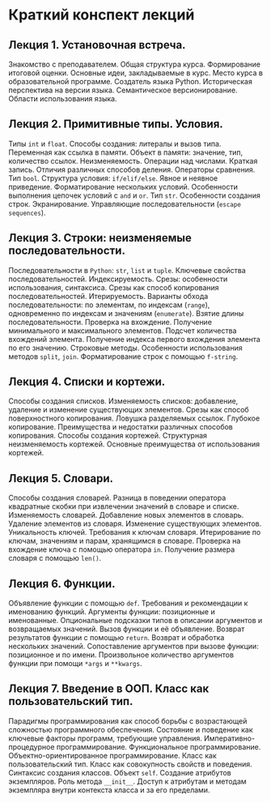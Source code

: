 # Краткий конспект лекций

## Лекция 1. Установочная встреча.

Знакомство с преподавателем. Общая структура курса. Формирование итоговой оценки.
Основные идеи, закладываемые в курс. Место курса в образовательной программе. Создатель языка
Python. Историческая перспектива на версии языка. Семантическое версионирование.
Области использования языка.

## Лекция 2. Примитивные типы. Условия.

Типы `int` и `float`. Способы создания: литералы и вызов типа. Переменная как ссылка в памяти.
Объект в памяти: значение, тип, количество ссылок. Неизменяемость. Операции над числами. Краткая
запись. Отличия различных способов деления. Операторы сравнения. Тип `bool`. Структура условия:
`if/elif/else`. Явное и неявное приведение. Форматирование нескольких условий. Особенности
выполнения цепочек условий с `and` и `or`. Тип `str`. Особенности создания строк. Экранирование.
Управляющие последовательности (`escape sequences`).

## Лекция 3. Строки: неизменяемые последовательности.

Последовательности в `Python`: `str`, `list` и `tuple`. Ключевые свойства последовательностей. Индексируемость.
Срезы: особенности использования, синтаксиса. Срезы как способ копирования последовательностей. Итерируемость.
Варианты обхода последовательности: по элементам, по индексам (`range`), одновременно по индексам и значениям
(`enumerate`). Взятие длины последовательности. Проверка на вхождение. Получение минимального и максимального
элементов. Подсчет количества вхождений элемента. Получение индекса первого вхождения элемента по его значению.
Строковые методы. Особенности использования методов `split`, `join`. Форматирование строк с помощью `f-string`.

## Лекция 4. Списки и кортежи.

Способы создания списков. Изменяемость списков: добавление, удаление и изменение существующих элементов.
Срезы как способ поверхностного копирования. Ловушка разделяемых ссылок. Глубокое копирование. Преимущества и
недостатки различных способов копирования. Способы создания кортежей. Структурная неизменяемость кортежей.
Основные преимущества от использования кортежей.

## Лекция 5. Словари.

Способы создания словарей. Разница в поведении оператора квадратные скобки при извлечении значений в словаре и списке.
Изменяемость словарей. Добавление новых элементов в словарь. Удаление элементов из словаря. Изменение существующих
элементов. Уникальность ключей. Требования к ключам словаря. Итерирование по ключам, значениям и парам, хранящимся
в словаре. Проверка на вхождение ключа с помощью оператора `in`. Получение размера словаря с помощью `len()`.

## Лекция 6. Функции.

Объявление функции с помощью  `def`. Требования и рекомендации к именованию функций. 
Аргументы функции: позиционные и именованные.
Опциональные подсказки типов в описании аргументов и возвращаемых значений. Вызов функции и её объявление.
Возврат результатов функции с помощью `return`. Возврат и обработка нескольких значений. Сопоставление
аргументов при вызове функции: позиционное и по имени. Произвольное количество аргументов функции при 
помощи `*args` и `**kwargs`.

## Лекция 7. Введение в ООП. Класс как пользовательский тип.

Парадигмы программирования как способ борьбы с возрастающей сложностью программного обеспечения. Состояние и 
поведение как ключевые факторы программ, требующие управления. Императивно-процедурное программирование. 
Функциональное программирование. Объектно-ориентированное программирование. Класс как пользовательский тип. 
Класс как совокупность свойств и поведения. Синтаксис создания классов. Объект `self`. Создание атрибутов экземпляров.
Роль метода `__init__`. Доступ к атрибутам и методам экземпляра внутри контекста класса и за его пределами.
